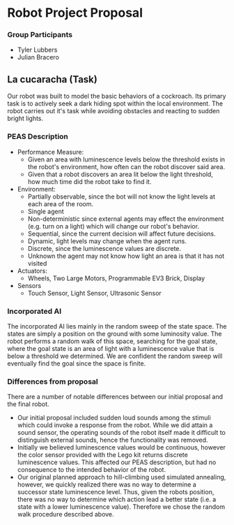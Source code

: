 # Robot Project Proposal

### Group Participants
- Tyler Lubbers
- Julian Bracero

## La cucaracha (Task)
Our robot was built to model the basic behaviors of a cockroach. Its primary task is to actively seek a dark hiding spot within the local environment. The robot carries out it's task while avoiding obstacles and reacting to sudden bright lights.

### PEAS Description

- Performance Measure:
    - Given an area with luminescence levels below the threshold exists in the robot's environment, how often can the robot discover said area.
    - Given that a robot discovers an area lit below the light threshold, how much time did the robot take to find it.
- Environment:
    - Partially observable, since the bot will not know the light levels at each area of the room.
    - Single agent
    - Non-deterministic since external agents may effect the environment (e.g. turn on a light) which will change our robot's behavior.
    - Sequential, since the current decision will affect future decisions.
    - Dynamic, light levels may change when the agent runs.
    - Discrete, since the luminescence values are discrete.
    - Unknown the agent may not know how light an area is that it has not visited
- Actuators:
    - Wheels, Two Large Motors, Programmable EV3 Brick, Display
-  Sensors
    - Touch Sensor, Light Sensor, Ultrasonic Sensor

### Incorporated AI
The incorporated AI lies mainly in the random sweep of the state space. The states are simply a position on the ground with some luminosity value. The robot performs a random walk of this space, searching for the goal state, where the goal state is an area of light with a luminescence value that is below a threshold we determined. We are confident the random sweep will eventually find the goal since the space is finite.

### Differences from proposal
There are a number of notable differences between our initial proposal and the final robot.

- Our initial proposal included sudden loud sounds among the stimuli which could invoke a response from the robot. While we did attain a sound sensor, the operating sounds of the robot itself made it difficult to distinguish external sounds, hence the functionality was removed.
- Initially we believed luminescence values would be continuous, however the color sensor provided with the Lego kit returns discrete luminescence values. This affected our PEAS description, but had no consequence to the intended behavior of the robot.
- Our original planned approach to hill-climbing used simulated annealing, however, we quickly realized there was no way to determine a successor state luminescence level. Thus, given the robots position, there was no way to determine which action lead a better state (i.e. a state with a lower luminescence value). Therefore we chose the random walk procedure described above.